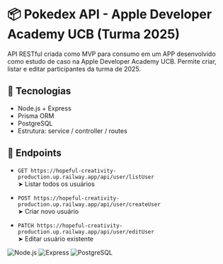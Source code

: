 # 📦 Pokedex API - Apple Developer Academy UCB (Turma 2025)

API RESTful criada como MVP para consumo em um APP desenvolvido como estudo de caso na Apple Developer Academy UCB. Permite criar, listar e editar participantes da turma de 2025.

## 🚀 Tecnologias
- Node.js + Express
- Prisma ORM
- PostgreSQL
- Estrutura: service / controller / routes

## 📌 Endpoints

- `GET https://hopeful-creativity-production.up.railway.app/api/user/listUser`  
  ➤ Listar todos os usuários

- `POST https://hopeful-creativity-production.up.railway.app/api/user/createUser`  
  ➤ Criar novo usuário

- `PATCH https://hopeful-creativity-production.up.railway.app/api/user/editUser`  
  ➤ Editar usuário existente


![Node.js](https://img.shields.io/badge/Node.js-339933?style=for-the-badge&logo=node.js&logoColor=white)
![Express](https://img.shields.io/badge/Express.js-000000?style=for-the-badge&logo=express&logoColor=white)
![PostgreSQL](https://img.shields.io/badge/PostgreSQL-336791?style=for-the-badge&logo=postgresql&logoColor=white)
